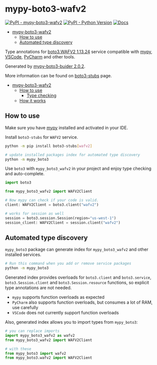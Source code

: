 # mypy-boto3-wafv2

[![PyPI - mypy-boto3-wafv2](https://img.shields.io/pypi/v/mypy-boto3-wafv2.svg?color=blue)](https://pypi.org/project/mypy-boto3-wafv2)
[![PyPI - Python Version](https://img.shields.io/pypi/pyversions/mypy-boto3-wafv2.svg?color=blue)](https://pypi.org/project/mypy-boto3-wafv2)
[![Docs](https://img.shields.io/readthedocs/mypy-boto3-builder.svg?color=blue)](https://mypy-boto3-builder.readthedocs.io/)

- [mypy-boto3-wafv2](#mypy-boto3-wafv2)
  - [How to use](#how-to-use)
  - [Automated type discovery](#automated-type-discovery)


Type annotations for
[boto3.WAFV2 1.13.24](https://boto3.amazonaws.com/v1/documentation/api/1.13.24/reference/services/wafv2.html#WAFV2) service
compatible with [mypy](https://github.com/python/mypy), [VSCode](https://code.visualstudio.com/),
[PyCharm](https://www.jetbrains.com/pycharm/) and other tools.

Generated by [mypy-boto3-buider 2.0.2](https://github.com/vemel/mypy_boto3_builder).

More information can be found on [boto3-stubs](https://pypi.org/project/boto3-stubs/) page.

- [mypy-boto3-wafv2](#mypy-boto3-wafv2)
  - [How to use](#how-to-use)
    - [Type checking](#type-checking)
  - [How it works](#how-it-works)

## How to use

Make sure you have [mypy](https://github.com/python/mypy) installed and activated in your IDE.

Install `boto3-stubs` for `WAFV2` service.

```bash
python -m pip install boto3-stubs[wafv2]

# update installed packages index for automated type discovery
python -m mypy_boto3
```

Use `boto3` with `mypy_boto3_wafv2` in your project and enjoy type checking and auto-complete.

```python
import boto3

from mypy_boto3_wafv2 import WAFV2Client

# Now mypy can check if your code is valid.
client: WAFV2Client = boto3.client("wafv2")

# works for session as well
session = boto3.session.Session(region="us-west-1")
session_client: WAFV2Client = session.client("wafv2")

```

## Automated type discovery

`mypy_boto3` package can generate index for `mypy_boto3_wafv2` and other installed services.

```bash
# Run this command when you add or remove service packages
python -m mypy_boto3
```

Generated index provides overloads for `boto3.client` and `boto3.service`,
`boto3.Session.client` and `boto3.Session.resource` functions,
so explicit type annotations are not needed.

- `mypy` supports function overloads as expected
- `PyCharm` also supports function overloads, but consumes a lot of RAM, use carefully
- `VSCode` does not currently support function overloads

Also, generated index allows you to import types from `mypy_boto3`:

```python
# you can replace imports
import mypy_boto3_wafv2 as wafv2
from mypy_boto3_wafv2 import WAFV2Client

# with these
from mypy_boto3 import wafv2
from mypy_boto3.wafv2 import WAFV2Client
```